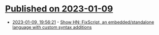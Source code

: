 # [Published on 2023-01-09](index.md)

* [2023-01-09, 19:56:21](https://news.ycombinator.com/item?id=34315137) - [Show HN: FixScript, an embedded/standalone language with custom syntax additions](https://www.fixscript.org/blog/introduction)
